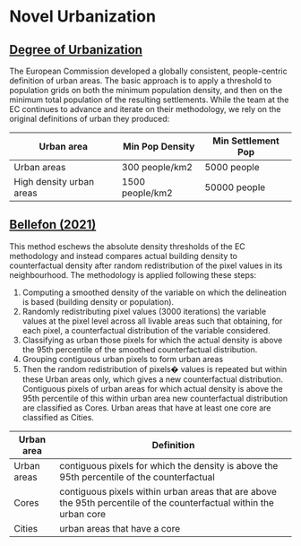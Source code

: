# Novel Urbanization

## [Degree of Urbanization](https://ghsl.jrc.ec.europa.eu/degurbaOverview.php)

The European Commission developed a globally consistent, people-centric definition of urban areas. The basic approach is to apply a threshold to population grids on both the minimum population density, and then on the minimum total population of the resulting settlements. While the team at the EC continues to advance and iterate on their methodology, we rely on the original definitions of urban they produced:

| Urban area | Min Pop Density | Min Settlement Pop |
| --- | --- | --- |
| Urban areas | 300 people/km2 | 5000 people |
| High density urban areas | 1500 people/km2 | 50000 people |

## [Bellefon (2021)](https://www.sciencedirect.com/science/article/pii/S0094119019301032)

This method eschews the absolute density thresholds of the EC methodology and instead compares actual building density to counterfactual density after random redistribution of the pixel values in its neighbourhood. The methodology is applied following these steps:

1. Computing a smoothed density of the variable on which the delineation is based (building density or population).
2. Randomly redistributing pixel values (3000 iterations) the variable values at the pixel level across all livable areas such that obtaining, for each pixel, a counterfactual distribution of the variable considered.
3. Classifying as urban those pixels for which the actual density is above the 95th percentile of the smoothed counterfactual distribution.
4. Grouping contiguous urban pixels to form urban areas
5. Then the random redistribution of pixels� values is repeated but within these Urban areas only, which gives a new counterfactual distribution. Contiguous pixels of urban areas for which actual density is above the 95th percentile of this within urban area new counterfactual distribution are classified as Cores. Urban areas that have at least one core are classified as Cities.

| Urban area | Definition |
| --- | --- |
| Urban areas | contiguous pixels for which the density is above the 95th percentile of the counterfactual |
| Cores | contiguous pixels within urban areas that are above the 95th percentile of the counterfactual within the urban core |
| Cities | urban areas that have a core |
